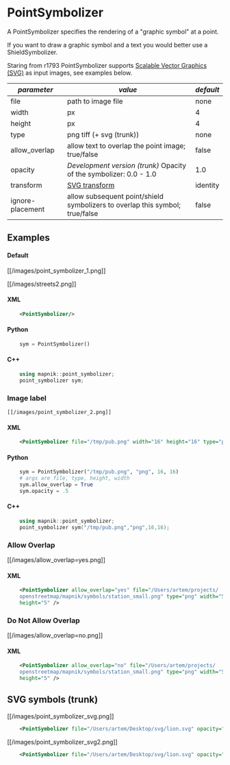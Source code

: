 <!-- Name: PointSymbolizer -->
<!-- Version: 19 -->
<!-- Last-Modified: 2011/03/02 01:02:42 -->
<!-- Author: Ldp -->
# PointSymbolizer

A PointSymbolizer specifies the rendering of a "graphic symbol" at a point.

If you want to draw a graphic symbol and a text you would better use a ShieldSymbolizer.

Staring from r1793 PointSymbolizer supports [Scalable Vector Graphics (SVG)](http://www.w3.org/TR/SVG/) as input images,
see examples below.

| *parameter* | *value*  | *default* |
--------------|---------|-----------|
| file    |  path to image file | none |
| width | px | 4 |
| height | px | 4 |
| type | png tiff (+ svg (trunk)) | none |
| allow_overlap | allow text to overlap the point image; true/false | false |
| opacity | *Development version (trunk)* Opacity of the symbolizer: 0.0 - 1.0 | 1.0 | 
|   transform    |   [SVG transform](http://www.w3.org/TR/SVG/coords.html#TransformAttribute) | identity |
|   ignore-placement | allow subsequent point/shield symbolizers to overlap this symbol; true/false | false |

## Examples

#### Default

[[/images/point_symbolizer_1.png]]

[[/images/streets2.png]]

#### XML

```xml
    <PointSymbolizer/> 
```

#### Python

```python
    sym = PointSymbolizer()
```

#### C++

```cpp
    using mapnik::point_symbolizer;
    point_symbolizer sym;
```
    
### Image label
    

    [[/images/point_symbolizer_2.png]]
    
#### XML

```xml
    <PointSymbolizer file="/tmp/pub.png" width="16" height="16" type="png" /> 
```

#### Python

```python
    sym = PointSymbolizer("/tmp/pub.png", "png", 16, 16)
    # args are file, type, height, width
    sym.allow_overlap = True
    sym.opacity = .5
```

#### C++
 
```cpp
    using mapnik::point_symbolizer;
    point_symbolizer sym("/tmp/pub.png","png",16,16);
```

### Allow Overlap

[[/images/allow_overlap=yes.png]]

#### XML

```xml
    <PointSymbolizer allow_overlap="yes" file="/Users/artem/projects/ 
    openstreetmap/mapnik/symbols/station_small.png" type="png" width="5"  
    height="5" />
```

### Do Not Allow Overlap

[[/images/allow_overlap=no.png]]

#### XML

```xml
    <PointSymbolizer allow_overlap="no" file="/Users/artem/projects/ 
    openstreetmap/mapnik/symbols/station_small.png" type="png" width="5"  
    height="5" />
```

## SVG symbols (trunk)

[[/images/point_symbolizer_svg.png]]

```xml
    <PointSymbolizer file="/Users/artem/Desktop/svg/lion.svg" opacity="1.0" transform="scale(0.2,0.2)" />
```

[[/images/point_symbolizer_svg2.png]]

```xml
    <PointSymbolizer file="/Users/artem/Desktop/svg/lion.svg" opacity="1.0" transform="rotate(45) scale(0.4,0.4)" />
```
